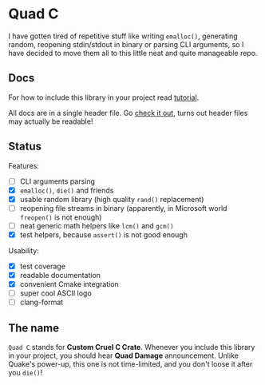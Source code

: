 # Quad C

I have gotten tired of repetitive stuff like writing `emalloc()`,
generating random, reopening stdin/stdout in binary or parsing
CLI arguments, so I have decided to move them all to this little
neat and quite manageable repo.

## Docs

For how to include this library in your project read
[tutorial](https://git-scm.com/book/en/v2/Git-Tools-Submodules).

All docs are in a single header file.
Go [check it out](src/qc.h),
turns out header files may actually be readable!

## Status

Features:
- [ ] CLI arguments parsing
- [x] `emalloc()`, `die()` and friends
- [x] usable random library (high quality `rand()` replacement)
- [ ] reopening file streams in binary (apparently, in Microsoft world `freopen()` is not enough)
- [ ] neat generic math helpers like `lcm()` and `gcm()`
- [x] test helpers, because `assert()` is not good enough

Usability:
- [x] test coverage
- [x] readable documentation
- [x] convenient Cmake integration
- [ ] super cool ASCII logo
- [ ] clang-format

## The name

`Quad C` stands for **Custom Cruel C Crate**.
Whenever you include this library in your project,
you should hear **Quad Damage** announcement.
Unlike Quake's power-up, this one is not time-limited,
and you don't loose it after you `die()`!
